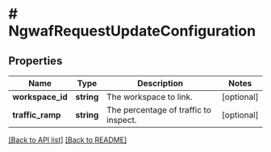 # # NgwafRequestUpdateConfiguration

## Properties

Name | Type | Description | Notes
------------ | ------------- | ------------- | -------------
**workspace_id** | **string** | The workspace to link. | [optional] 
**traffic_ramp** | **string** | The percentage of traffic to inspect. | [optional] 


[[Back to API list]](../../README.md#endpoints) [[Back to README]](../../README.md)
